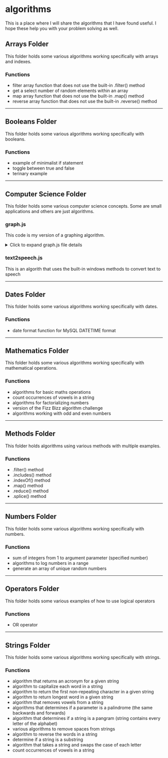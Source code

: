 # algorithms
This is a place where I will share the algorithms that I have found useful. I hope these help you with your problem solving as well.

## Arrays Folder
This folder holds some various algorithms working specifically with arrays and indexes.

### Functions

<!-- <details>
    <summary markdown="span">Click to see functions</summary> -->

   - filter array function that does not use the built-in .filter() method
   - get a select number of random elements within an array
   - map array function that does not use the built-in .map() method
   - reverse array function that does not use the built-in .reverse() method

<!-- </details> -->

---

## Booleans Folder
This folder holds some various algorithms working specifically with booleans.

### Functions

<!-- <details>
    <summary markdown="span">Click to see functions</summary> -->

   - example of minimalist if statement
   - toggle between true and false
   - terinary example

<!-- </details> -->

---

## Computer Science Folder
This folder holds some various computer science concepts. Some are small applications and others are just algorithms.

<!-- <details>
    <summary markdown="span">Click to see details</summary> -->

### graph.js
This code is my version of a graphing algorithm. 
<details>
    <summary markdown="span">Click to expand graph.js file details</summary>

#### ***The code challenge***
   To recreate an acyclic, directed graph of small non-negative unique integers. In this case, a directed graph is a data structure where a node is represented by a unique integer and each node has zero or more child nodes. In addition, the nodes were not allowed to directly or indirectly point to itself.

   The challenge had the following stipulations:
   - Do not use an existing graph library
   - Write a function that creates a node in a graph
   - Write a function that inserts a node as a child of another node
   - These functions should not allow cycles to be created. That is, a node may not directly or indirectly point to itself.
   - Write a function to print out a graph.

#### ***Directions***
   To run this file, clone the repo and navigate to the root folder, "algorithms". Then, just type ```node graph.js``` in the terminal of the root folder. Each time the file is run, a random graph will be output to the terminal.

#### ***My approach***
   The first thing I had to do was to think about the individual nodes and the graph tree that they would form. I used a random number generator function **(getRandomInt)** to determine the number of nodes for the graph **(numVertices)**. It was important to prevent nodes from being repeated throughout the function so I iterated over the number of nodes using (i + 1) to form two array variables, one for the individual nodes **(vertices)** and one to be used to track node usage **(avlVertices)**. Using the **vertices** array, I pushed each node into the **graphObj** object variable.

   Now that my nodes were created, I could begin to create the relationships between the nodes and track which nodes had been picked as parent nodes. I used the **getRandomInt** function again to pick a random node from the **avlVertices** array; this node became the **baseNode** and is removed from the **avlVertices** array. With a **baseNode** selected, I could now determine how many child nodes **(edgeNode)** would be assigned using the **getRandomInt** function once again and assign each **edgeNode** to the **baseNode** array inside the **graphObj** object. By using the **usedEdges** variable as a container to hold each **edgeNode** between each iteration, I was able to determine if a duplicate **edgeNode** was selected and pass over that particular node duplication. This kept my object from having an array like "9":[3,3,6,7] where the 3 was duplicated but only exists once.

   The final step was to graph the **graphObj** object variable in a readable way to form the graph tree. This was accomplished using the **Object.entries(graphObj)** method to iterate over the **graphObj** object and print one key value pair per line onto the terminal console.

</details>

### text2speech.js
   This is an algorith that uses the built-in windows methods to convert text to speech

<!-- </details> -->

---

## Dates Folder
This folder holds some various algorithms working specifically with dates.

### Functions

<!-- <details>
    <summary markdown="span">Click to see functions</summary> -->

   - date format function for MySQL DATETIME format

<!-- </details> -->

---

## Mathematics Folder
This folder holds some various algorithms working specifically with mathematical operations.

### Functions

<!-- <details>
    <summary markdown="span">Click to see functions</summary> -->

   - algorithms for basic maths operations
   - count occurrences of vowels in a string
   - algorithms for factorializing numbers
   - version of the Fizz Bizz algorithm challenge
   - algorithms working with odd and even numbers

<!-- </details> -->

---

## Methods Folder
This folder holds algorithms using various methods with multiple examples.

### Functions

<!-- <details>
    <summary markdown="span">Click to expand Methods Folder details</summary> -->

   - .filter() method
   - .includes() method
   - .indexOf() method
   - .map() method
   - .reduce() method
   - .splice() method

<!-- </details> -->

---

## Numbers Folder
This folder holds some various algorithms working specifically with numbers.

### Functions

<!-- <details>
    <summary markdown="span">Click to expand Numbers Folder details</summary> -->

   - sum of integers from 1 to argument parameter (specified number)
   - algorithms to log numbers in a range
   - generate an array of unique random numbers

<!-- </details> -->

---

## Operators Folder
This folder holds some various examples of how to use logical operators

### Functions

   - OR operator

---

## Strings Folder
This folder holds some various algorithms working specifically with strings.

### Functions

<!-- <details>
    <summary markdown="span">Click to expand Strings Folder details</summary> -->

   - algorithm that returns an acronym for a given string
   - algorithm to capitalize each word in a string
   - algorithm to return the first non-repeating character in a given string
   - algorithm to return longest word in a given string
   - algorithm that removes vowels from a string
   - algorithms that determines if a parameter is a palindrome (the same backwards and forwards)
   - algorithm that determines if a string is a pangram (string contains every letter of the alphabet)
   - various algorithms to remove spaces from strings
   - algorithm to reverse the words in a string
   - determine if a string is a substring
   - algorithm that takes a string and swaps the case of each letter
   - count occurrences of vowels in a string

<!-- </details> -->
